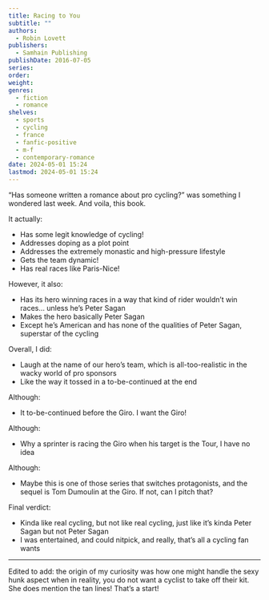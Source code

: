 ```yaml
---
title: Racing to You
subtitle: ""
authors:
  - Robin Lovett
publishers:
  - Samhain Publishing
publishDate: 2016-07-05
series: 
order: 
weight: 
genres:
  - fiction
  - romance
shelves:
  - sports
  - cycling
  - france
  - fanfic-positive
  - m-f
  - contemporary-romance
date: 2024-05-01 15:24
lastmod: 2024-05-01 15:24
---
```

“Has someone written a romance about pro cycling?” was something I wondered last week. And voila, this book.

It actually:  
- Has some legit knowledge of cycling!  
- Addresses doping as a plot point  
- Addresses the extremely monastic and high-pressure lifestyle  
- Gets the team dynamic!  
- Has real races like Paris-Nice!

However, it also:  
- Has its hero winning races in a way that kind of rider wouldn’t win races… unless he’s Peter Sagan  
- Makes the hero basically Peter Sagan  
- Except he’s American and has none of the qualities of Peter Sagan, superstar of the cycling  
  
Overall, I did:  
- Laugh at the name of our hero’s team, which is all-too-realistic in the wacky world of pro sponsors  
- Like the way it tossed in a to-be-continued at the end  
  
Although:  
- It to-be-continued before the Giro. I want the Giro!  
  
Although:  
- Why a sprinter is racing the Giro when his target is the Tour, I have no idea  
  
Although:  
- Maybe this is one of those series that switches protagonists, and the sequel is Tom Dumoulin at the Giro. If not, can I pitch that?  
  
Final verdict:  
- Kinda like real cycling, but not like real cycling, just like it’s kinda Peter Sagan but not Peter Sagan  
- I was entertained, and could nitpick, and really, that’s all a cycling fan wants  
  
---  
  
Edited to add: the origin of my curiosity was how one might handle the sexy hunk aspect when in reality, you do not want a cyclist to take off their kit. She does mention the tan lines! That’s a start!